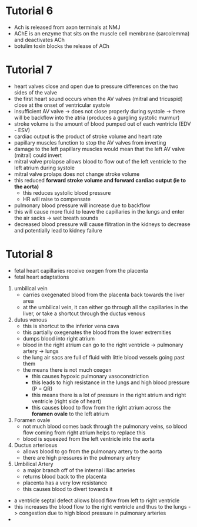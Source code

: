 # Tutorial 6

- Ach is released from axon terminals at NMJ
- AChE is an enzyme that sits on the muscle cell membrane (sarcolemma) and deactivates ACh
- botulim toxin blocks the release of ACh

# Tutorial 7

- heart valves close and open due to pressure differences on the two sides of the valve
- the first heart sound occurs when the AV valves (mitral and tricuspid) close at the onset of ventricular systole
- insufficient AV valve -> does not close properly during systole -> there will be backflow into the atria (produces a gurgling systolic murmur)
- stroke volume is the amount of blood pumped out of each ventricle (EDV - ESV)
- cardiac output is the product of stroke volume and heart rate
- papillary muscles function to stop the AV valves from inverting
- damage to the left papillary muscles would mean that the left AV valve (mitral) could invert
- mitral valve prolapse allows blood to flow out of the left ventricle to the left atrium during systole
- mitral valve prolaps does not change stroke volume	
- this reduced **forward stroke volume and forward cardiac output (ie to the aorta)**
	- this reduces systolic blood pressure
	- HR will raise to compensate
- pulmonary blood pressure will increase due to backflow
- this will cause more fluid to leave the capillaries in the lungs and enter the air sacks -> wet breath sounds
- decreased blood pressure will cause flitration in the kidneys to decrease and potentially lead to kidney failure

# Tutorial 8

- fetal heart capillaries receive oxegen from the placenta
- fetal heart adaptations
1. umbilical vein
	- carries oxegenated blood from the placenta back towards the liver area
	- at the umbilical vein, it can either go through all the capillaries in the liver, or take a shortcut through the ductus venous
2. dutus venous
	- this is shortcut to the inferior vena cava
	- this partially oxegenates the blood from the lower extremities
	- dumps blood into right atrium
	- blood in the right atrium can go to the right ventricle -> pulmonary artery -> lungs
	- the lung air sacs are full of fluid with little blood vessels going past them
	- the means there is not much oxegen
		- this causes hypoxic pulmonary vasoconstriction
		- this leads to high resistance in the lungs and high blood pressure (P = QR)
		- this means there is a lot of pressure in the right atrium and right ventricle (right side of heart)
		- this causes blood to flow from the right atrium across the **foramen ovale** to the left atrium
3. Foramen ovale
	- not much blood comes back through the pulmonary veins, so blood flow coming from right atrium helps to replace this
	- blood is squeezed from the left ventricle into the aorta
4. Ductus arteriosus
	- allows blood to go from the pulmonary artery to the aorta
	- there are high pressures in the pulmonary artery
5. Umbilical Artery
	- a major branch off of the internal illiac arteries
	- returns blood back to the placenta
	- placenta has a very low resistance
	- this causes blood to divert towards it

- a ventricle septal defect allows blood flow from left to right ventricle
- this increases the blood flow to the right ventricle and thus to the lungs -> congestion due to high blood pressure in pulmonary arteries
- 